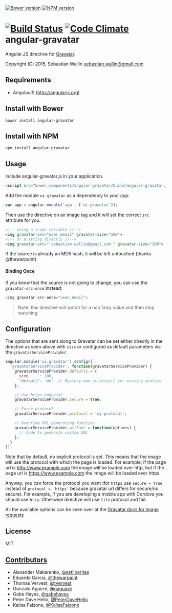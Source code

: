 [![Bower version](https://badge.fury.io/bo/angular-gravatar.svg)](http://badge.fury.io/bo/angular-gravatar)
[![NPM version](https://badge.fury.io/js/angular-gravatar.svg)](http://badge.fury.io/js/angular-gravatar)

[![Build Status](https://travis-ci.org/wallin/angular-gravatar.svg?branch=master)](https://travis-ci.org/wallin/angular-gravatar)
[![Code Climate](https://codeclimate.com/github/wallin/angular-gravatar.svg)](https://codeclimate.com/github/wallin/angular-gravatar)
angular-gravatar
==============

Angular.JS directive for [Gravatar](http://www.gravatar.com).

Copyright (C) 2015, Sebastian Wallin <sebastian.wallin@gmail.com>

Requirements
-----

* AngularJS (http://angularjs.org)

Install with Bower
-----

```
bower install angular-gravatar
```

Install with NPM
-----

```
npm install angular-gravatar
```

Usage
-----
Include angular-gravatar.js in your application.

```html
<script src="bower_components/angular-gravatar/build/angular-gravatar.js"></script>
```

Add the module `ui.gravatar` as a dependency to your app:

```js
var app = angular.module('app', ['ui.gravatar']);
```

Then use the directive on an image tag and it will set the correct `src`
attribute for you.

```html
<!-- using a scope variable //-->
<img gravatar-src="user.email" gravatar-size="100">
<!-- or a string directly //-->
<img gravatar-src="'sebastian.wallin@gmail.com'" gravatar-size="100">
```

If the source is already an MD5 hash, it will be left untouched (thanks @thewarpaint)

#### Binding Once

If you know that the source is not going to change, you can use the `gravatar-src-once` instead:

```js
<img gravatar-src-once="user.email">
```

> Note: this directive will watch for a non falsy value and then stop watching.

Configuration
-----

The options that are sent along to Gravatar can be set either
directly in the directive as seen above with `size` or configured as default
parameters via the `gravatarServiceProvider`:

```js
angular.module('ui.gravatar').config([
  'gravatarServiceProvider', function(gravatarServiceProvider) {
    gravatarServiceProvider.defaults = {
      size     : 100,
      "default": 'mm'  // Mystery man as default for missing avatars
    };

    // Use https endpoint
    gravatarServiceProvider.secure = true;

    // Force protocol
    gravatarServiceProvider.protocol = 'my-protocol';

    // Override URL generating function
    gravatarServiceProvider.urlFunc = function(options) {
      // Code to generate custom URL
    };
  }
]);
```

Note that by default, no explicit protocol is set. This means that the image will use the protocol with which the page is loaded. For example; if the page url is http://www.example.com the image will be loaded over http, but if the page url is https://www.example.com the image will be loaded over https.

Anyway, you can force the protocol you want (for `https` use `secure = true` instead of `protocol = 'https'` because gravatar url differs for secure/no secure).
For example, if you are developing a mobile app with Cordova you should use `http`. Otherwise directive will use `file` protocol and fail.

All the available options can be seen over at the [Gravatar docs for image
requests](https://sv.gravatar.com/site/implement/images/)

License
-----

MIT

[Contributors](https://github.com/wallin/angular-gravatar/graphs/contributors)
-----
* Alexander Makarenko, [@estliberitas](https://github.com/estliberitas)
* Eduardo Garcia, [@thewarpaint](https://github.com/thewarpaint)
* Thomas Vervest, [@tvervest](https://github.com/tvervest)
* Gonzalo Aguirre, [@gaguirre](https://github.com/gaguirre)
* Gabe Hayes, [@gabehayes](https://github.com/gabehayes)
* Peter Dave Hello, [@PeterDaveHello](https://github.com/PeterDaveHello)
* Kalisa Falzone, [@KalisaFalzone](https://github.com/KalisaFalzone)
